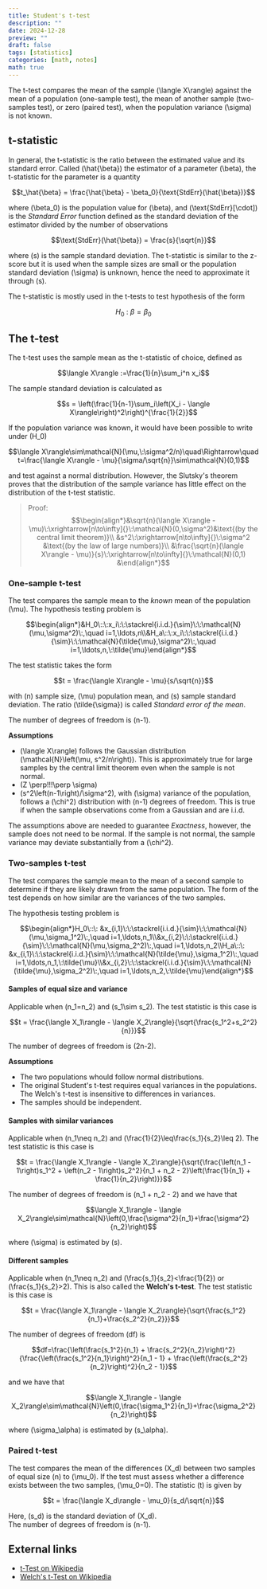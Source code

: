 ```yaml
---
title: Student's t-test
description: ""
date: 2024-12-28
preview: ""
draft: false
tags: [statistics]
categories: [math, notes]
math: true
---
```



The t-test compares the mean of the sample \(\langle X\rangle\) against the mean of a population (one-sample test), the mean of another sample (two-samples test), or zero (paired test), when the population variance \(\sigma\) is not known.

## t-statistic

In general, the t-statistic is the ratio between the estimated value and its standard error. Called \(\hat{\beta}\) the estimator of a parameter \(\beta\), the t-statistic for the parameter is a quantity

$$t_\hat{\beta} = \frac{\hat{\beta} - \beta_0}{\text{StdErr}(\hat{\beta})}$$

where \(\beta_0\) is the population value for \(\beta\), and \(\text{StdErr}[\cdot]\) is the _Standard Error_ function defined as the standard deviation of the estimator divided by the number of observations

$$\text{StdErr}(\hat{\beta}) = \frac{s}{\sqrt{n}}$$

where \(s\) is the sample standard deviation. The t-statistic is similar to the z-score but it is used when the sample sizes are small or the population standard deviation \(\sigma\) is unknown, hence the need to approximate it through \(s\).

The t-statistic is mostly used in the t-tests to test hypothesis of the form

$$H_0\::\:\beta=\beta_0$$

## The t-test

The t-test uses the sample mean as the t-statistic of choice, defined as

$$\langle X\rangle :=\frac{1}{n}\sum_i^n x_i$$

The sample standard deviation is calculated as

$$s = \left(\frac{1}{n-1}\sum_i\left(X_i - \langle X\rangle\right)^2\right)^{\frac{1}{2}}$$

If the population variance was known, it would have been possible to write under \(H_0\)

$$\langle X\rangle\sim\mathcal{N}(\mu,\:\sigma^2/n)\quad\Rightarrow\quad t=\frac{\langle X\rangle - \mu}{\sigma/\sqrt{n}}\sim\mathcal{N}(0,1)$$

and test against a normal distribution. However, the Slutsky's theorem proves that the distribution of the sample variance has little effect on the distribution of the t-test statistic.

> Proof:
> $$\begin{align*}&\sqrt{n}(\langle X\rangle - \mu)\:\xrightarrow[n\to\infty]{}\:\mathcal{N}(0,\sigma^2)&\text{(by the central limit theorem)}\\ &s^2\:\xrightarrow[n\to\infty]{}\:\sigma^2 &\text{(by the law of large numbers)}\\ &\frac{\sqrt{n}(\langle X\rangle - \mu)}{s}\:\xrightarrow[n\to\infty]{}\:\mathcal{N}(0,1) &\end{align*}$$

### One-sample t-test

The test compares the sample mean to the _known_ mean of the population \(\mu\). The hypothesis testing problem is

$$\begin{align*}&H_0\::\:x_i\:\:\stackrel{i.i.d.}{\sim}\:\:\mathcal{N}(\mu,\sigma^2)\:,\quad i=1,\ldots,n\\&H_a\::\:x_i\:\:\stackrel{i.i.d.}{\sim}\:\:\mathcal{N}(\tilde{\mu},\sigma^2)\:,\quad i=1,\ldots,n,\:\tilde{\mu}\end{align*}$$

The test statistic takes the form

$$t = \frac{\langle X\rangle - \mu}{s/\sqrt{n}}$$

with \(n\) sample size, \(\mu\) population mean, and \(s\) sample standard deviation. The ratio \(\tilde{\sigma}\) is called _Standard error of the mean_.

The number of degrees of freedom is \(n-1\).

**Assumptions**

- \(\langle X\rangle\) follows the Gaussian distribution \(\mathcal{N}\left(\mu, s^2/n\right)\). This is approximately true for large samples by the central limit theorem even when the sample is not normal.
- \(Z \perp\!\!\!\perp \sigma\)
- \(s^2\left(n-1\right)/\sigma^2\), with \(\sigma\) variance of the population, follows a \(\chi^2\) distribution with \(n-1\) degrees of freedom. This is true if when the sample observations come from a Gaussian and are i.i.d.

The assumptions above are needed to guarantee _Exactness_, however, the sample does not need to be normal.
If the sample is not normal, the sample variance may deviate substantially from a \(\chi^2\).

### Two-samples t-test

The test compares the sample mean to the mean of a second sample to determine if they are likely drawn from the same population. The form of the test depends on how similar are the variances of the two samples.

The hypothesis testing problem is

$$\begin{align*}H_0\::\: &x_{i,1}\:\:\stackrel{i.i.d.}{\sim}\:\:\mathcal{N}(\mu,\sigma_1^2)\:,\quad i=1,\ldots,n_1\\&x_{i,2}\:\:\stackrel{i.i.d.}{\sim}\:\:\mathcal{N}(\mu,\sigma_2^2)\:,\quad i=1,\ldots,n_2\\H_a\::\: &x_{i,1}\:\:\stackrel{i.i.d.}{\sim}\:\:\mathcal{N}(\tilde{\mu},\sigma_1^2)\:,\quad i=1,\ldots,n_1,\:\tilde{\mu}\\&x_{i,2}\:\:\stackrel{i.i.d.}{\sim}\:\:\mathcal{N}(\tilde{\mu},\sigma_2^2)\:,\quad i=1,\ldots,n_2,\:\tilde{\mu}\end{align*}$$

#### Samples of equal size and variance

Applicable when \(n_1=n_2\) and \(s_1\sim s_2\). The test statistic is this case is

$$t = \frac{\langle X_1\rangle - \langle X_2\rangle}{\sqrt{\frac{s_1^2+s_2^2}{n}}}$$

The number of degrees of freedom is \(2n-2\).

**Assumptions**

- The two populations whould follow normal distributions.
- The original Student's t-test requires equal variances in the populations. The Welch's t-test is insensitive to differences in variances.
- The samples should be independent.

#### Samples with similar variances

Applicable when \(n_1\neq n_2\) and \(\frac{1}{2}\leq\frac{s_1}{s_2}\leq 2\). The test statistic is this case is

$$t = \frac{\langle X_1\rangle - \langle X_2\rangle}{\sqrt{\frac{\left(n_1 - 1\right)s_1^2 + \left(n_2 - 1\right)s_2^2}{n_1 + n_2 - 2}\left(\frac{1}{n_1} + \frac{1}{n_2}\right)}}$$

The number of degrees of freedom is \(n_1 + n_2 - 2\) and we have that

$$\langle X_1\rangle - \langle X_2\rangle\sim\mathcal{N}\left(0,\frac{\sigma^2}{n_1}+\frac{\sigma^2}{n_2}\right)$$

where \(\sigma\) is estimated by \(s\).

#### Different samples

Applicable when \(n_1\neq n_2\) and \(\frac{s_1}{s_2}<\frac{1}{2}\) or \(\frac{s_1}{s_2}>2\). This is also called the **Welch's t-test**. The test statistic is this case is

$$t = \frac{\langle X_1\rangle - \langle X_2\rangle}{\sqrt{\frac{s_1^2}{n_1}+\frac{s_2^2}{n_2}}}$$

The number of degrees of freedom \(df\) is

$$df=\frac{\left(\frac{s_1^2}{n_1} + \frac{s_2^2}{n_2}\right)^2}{\frac{\left(\frac{s_1^2}{n_1}\right)^2}{n_1 - 1} + \frac{\left(\frac{s_2^2}{n_2}\right)^2}{n_2 - 1}}$$

and we have that

$$\langle X_1\rangle - \langle X_2\rangle\sim\mathcal{N}\left(0,\frac{\sigma_1^2}{n_1}+\frac{\sigma_2^2}{n_2}\right)$$

where \(\sigma_\alpha\) is estimated by \(s_\alpha\).

### Paired t-test

The test compares the mean of the differences \(X_d\) between two samples of equal size \(n\) to \(\mu_0\). If the test must assess whether a difference exists between the two samples, \(\mu_0=0\). The statistic \(t\) is given by

$$t = \frac{\langle X_d\rangle - \mu_0}{s_d/\sqrt{n}}$$

Here, \(s_d\) is the standard deviation of \(X_d\).\
The number of degrees of freedom is \(n-1\).

## External links

- [t-Test on Wikipedia](https://en.wikipedia.org/wiki/Student%27s_t-test)
- [Welch's t-Test on Wikipedia](https://en.wikipedia.org/wiki/Welch%27s_t-test)
